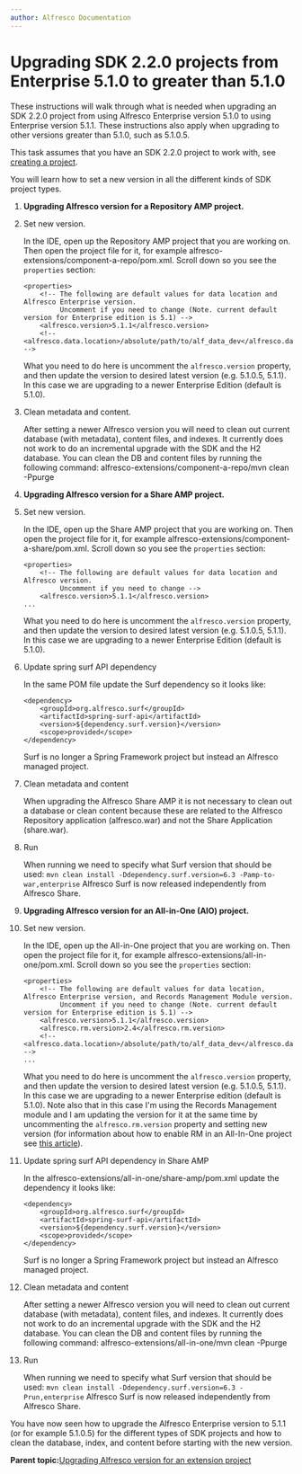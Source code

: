 ```yaml
---
author: Alfresco Documentation
---
```


# Upgrading SDK 2.2.0 projects from Enterprise 5.1.0 to greater than 5.1.0

These instructions will walk through what is needed when upgrading an SDK 2.2.0 project from using Alfresco Enterprise version 5.1.0 to using Enterprise version 5.1.1. These instructions also apply when upgrading to other versions greater than 5.1.0, such as 5.1.0.5.

This task assumes that you have an SDK 2.2.0 project to work with, see [creating a project](../concepts/alfresco-sdk-tutorials-archetypes.md).

You will learn how to set a new version in all the different kinds of SDK project types.

1.  **Upgrading Alfresco version for a Repository AMP project.**
2.  Set new version.

    In the IDE, open up the Repository AMP project that you are working on. Then open the project file for it, for example alfresco-extensions/component-a-repo/pom.xml. Scroll down so you see the `properties` section:

    ```
    <properties>
        <!-- The following are default values for data location and Alfresco Enterprise version.
             Uncomment if you need to change (Note. current default version for Enterprise edition is 5.1) -->
        <alfresco.version>5.1.1</alfresco.version>
        <!--<alfresco.data.location>/absolute/path/to/alf_data_dev</alfresco.data.location> -->
    ```

    What you need to do here is uncomment the `alfresco.version` property, and then update the version to desired latest version \(e.g. 5.1.0.5, 5.1.1\). In this case we are upgrading to a newer Enterprise Edition \(default is 5.1.0\).

3.  Clean metadata and content.

    After setting a newer Alfresco version you will need to clean out current database \(with metadata\), content files, and indexes. It currently does not work to do an incremental upgrade with the SDK and the H2 database. You can clean the DB and content files by running the following command: alfresco-extensions/component-a-repo/mvn clean -Ppurge

4.  **Upgrading Alfresco version for a Share AMP project.**
5.  Set new version.

    In the IDE, open up the Share AMP project that you are working on. Then open the project file for it, for example alfresco-extensions/component-a-share/pom.xml. Scroll down so you see the `properties` section:

    ```
    <properties>
        <!-- The following are default values for data location and Alfresco version.
             Uncomment if you need to change -->
        <alfresco.version>5.1.1</alfresco.version> 
    ...
    ```

    What you need to do here is uncomment the `alfresco.version` property, and then update the version to desired latest version \(e.g. 5.1.0.5, 5.1.1\). In this case we are upgrading to a newer Enterprise Edition \(default is 5.1.0\).

6.  Update spring surf API dependency

    In the same POM file update the Surf dependency so it looks like:

    ```
    <dependency>
        <groupId>org.alfresco.surf</groupId>
        <artifactId>spring-surf-api</artifactId>
        <version>${dependency.surf.version}</version>
        <scope>provided</scope>
    </dependency>
    ```

    Surf is no longer a Spring Framework project but instead an Alfresco managed project.

7.  Clean metadata and content

    When upgrading the Alfresco Share AMP it is not necessary to clean out a database or clean content because these are related to the Alfresco Repository application \(alfresco.war\) and not the Share Application \(share.war\).

8.  Run

    When running we need to specify what Surf version that should be used: `mvn clean install -Ddependency.surf.version=6.3 -Pamp-to-war,enterprise` Alfresco Surf is now released independently from Alfresco Share.

9.  **Upgrading Alfresco version for an All-in-One \(AIO\) project.**
10. Set new version.

    In the IDE, open up the All-in-One project that you are working on. Then open the project file for it, for example alfresco-extensions/all-in-one/pom.xml. Scroll down so you see the `properties` section:

    ```
    <properties>
        <!-- The following are default values for data location, Alfresco Enterprise version, and Records Management Module version.
             Uncomment if you need to change (Note. current default version for Enterprise edition is 5.1) -->
        <alfresco.version>5.1.1</alfresco.version>
        <alfresco.rm.version>2.4</alfresco.rm.version>
        <!-- <alfresco.data.location>/absolute/path/to/alf_data_dev</alfresco.data.location> --> 
    ...       
    ```

    What you need to do here is uncomment the `alfresco.version` property, and then update the version to desired latest version \(e.g. 5.1.0.5, 5.1.1\). In this case we are upgrading to a newer Enterprise edition \(default is 5.1.0\). Note also that in this case I'm using the Records Management module and I am updating the version for it at the same time by uncommenting the `alfresco.rm.version` property and setting new version \(for information about how to enable RM in an All-In-One project see [this article](alfresco-sdk-advanced-link-alf-amps-aio.md)\).

11. Update spring surf API dependency in Share AMP

    In the alfresco-extensions/all-in-one/share-amp/pom.xml update the dependency it looks like:

    ```
    <dependency>
        <groupId>org.alfresco.surf</groupId>
        <artifactId>spring-surf-api</artifactId>
        <version>${dependency.surf.version}</version>
        <scope>provided</scope>
    </dependency>
    ```

    Surf is no longer a Spring Framework project but instead an Alfresco managed project.

12. Clean metadata and content

    After setting a newer Alfresco version you will need to clean out current database \(with metadata\), content files, and indexes. It currently does not work to do an incremental upgrade with the SDK and the H2 database. You can clean the DB and content files by running the following command: alfresco-extensions/all-in-one/mvn clean -Ppurge

13. Run

    When running we need to specify what Surf version that should be used: `mvn clean install -Ddependency.surf.version=6.3 -Prun,enterprise` Alfresco Surf is now released independently from Alfresco Share.


You have now seen how to upgrade the Alfresco Enterprise version to 5.1.1 \(or for example 5.1.0.5\) for the different types of SDK projects and how to clean the database, index, and content before starting with the new version.

**Parent topic:**[Upgrading Alfresco version for an extension project](../concepts/alfresco-sdk-upgrading-alfresco-version.md)

